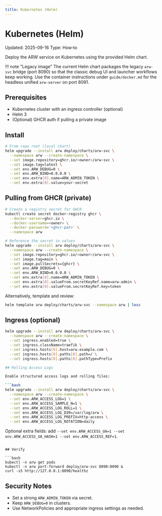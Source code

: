 ```yaml
---
title: Kubernetes (Helm)
---
```


# Kubernetes (Helm)

Updated: 2025-09-16
Type: How‑to

Deploy the ARW service on Kubernetes using the provided Helm chart.

!!! note "Legacy image"
    The current Helm chart packages the legacy `arw-svc` bridge (port 8090) so that the classic debug UI and launcher workflows
    keep working. Use the container instructions under `guide/docker.md` for the headless unified `arw-server` on port 8091.

## Prerequisites
- Kubernetes cluster with an ingress controller (optional)
- Helm 3
- (Optional) GHCR auth if pulling a private image

## Install

```bash
# From repo root (local chart)
helm upgrade --install arw deploy/charts/arw-svc \
  --namespace arw --create-namespace \
  --set image.repository=ghcr.io/<owner>/arw-svc \
  --set image.tag=latest \
  --set env.ARW_DEBUG=0 \
  --set env.ARW_BIND=0.0.0.0 \
  --set env.extra[0].name=ARW_ADMIN_TOKEN \
  --set env.extra[0].value=your-secret
```

## Pulling from GHCR (private)

```bash
# Create a registry secret for GHCR
kubectl create secret docker-registry ghcr \
  --docker-server=ghcr.io \
  --docker-username=<owner> \
  --docker-password='<ghcr-pat>' \
  --namespace arw

# Reference the secret in values
helm upgrade --install arw deploy/charts/arw-svc \
  --namespace arw --create-namespace \
  --set image.repository=ghcr.io/<owner>/arw-svc \
  --set image.tag=main \
  --set image.pullSecrets={ghcr} \
  --set env.ARW_DEBUG=0 \
  --set env.ARW_BIND=0.0.0.0 \
  --set env.extra[0].name=ARW_ADMIN_TOKEN \
  --set env.extra[0].valueFrom.secretKeyRef.name=arw-admin \
  --set env.extra[0].valueFrom.secretKeyRef.key=token
```

Alternatively, template and review:

```bash
helm template arw deploy/charts/arw-svc --namespace arw | less
```

## Ingress (optional)

```bash
helm upgrade --install arw deploy/charts/arw-svc \
  --namespace arw --create-namespace \
  --set ingress.enabled=true \
  --set ingress.className=traefik \
  --set ingress.hosts[0].host=arw.example.com \
  --set ingress.hosts[0].paths[0].path=/ \
  --set ingress.hosts[0].paths[0].pathType=Prefix

## Rolling Access Logs

Enable structured access logs and rolling files:

```bash
helm upgrade --install arw deploy/charts/arw-svc \
  --namespace arw --create-namespace \
  --set env.ARW_ACCESS_LOG=1 \
  --set env.ARW_ACCESS_SAMPLE_N=1 \
  --set env.ARW_ACCESS_LOG_ROLL=1 \
  --set env.ARW_ACCESS_LOG_DIR=/var/log/arw \
  --set env.ARW_ACCESS_LOG_PREFIX=http-access \
  --set env.ARW_ACCESS_LOG_ROTATION=daily
```

Optional extra fields: add `--set env.ARW_ACCESS_UA=1 --set env.ARW_ACCESS_UA_HASH=1 --set env.ARW_ACCESS_REF=1`.
```

## Verify

```bash
kubectl -n arw get pods
kubectl -n arw port-forward deploy/arw-svc 8090:8090 &
curl -sS http://127.0.0.1:8090/healthz
```

## Security Notes
- Set a strong `ARW_ADMIN_TOKEN` via secret.
- Keep `ARW_DEBUG=0` in clusters.
- Use NetworkPolicies and appropriate ingress settings as needed.
